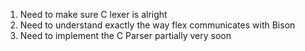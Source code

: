 1) Need to make sure C lexer is alright
2) Need to understand exactly the way flex communicates with Bison
3) Need to implement the C Parser partially very soon
